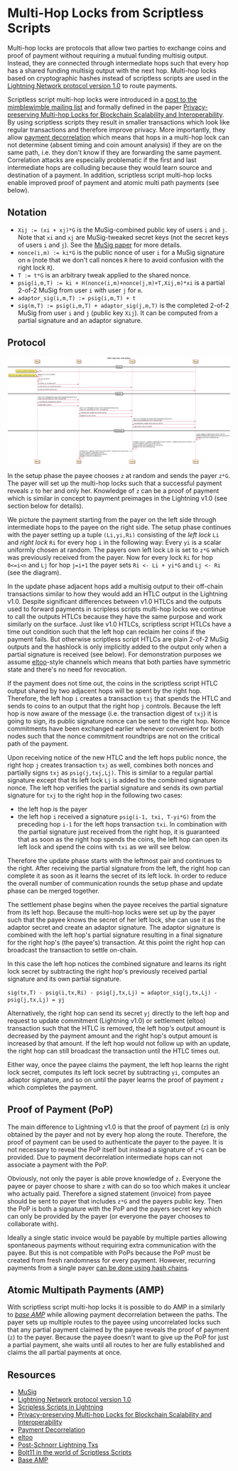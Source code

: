 Multi-Hop Locks from Scriptless Scripts
===========================

Multi-hop locks are protocols that allow two parties to exchange coins and proof of payment without requiring a mutual funding multisig output.
Instead, they are connected through intermediate hops such that every hop has a shared funding multisig output with the next hop.
Multi-hop locks based on cryptographic hashes instead of scriptless scripts are used in the [Lightning Network protocol version 1.0](https://github.com/lightningnetwork/lightning-rfc) to route payments.

Scriptless script multi-hop locks were introduced in a [post to the mimblewimble mailing list](https://lists.launchpad.net/mimblewimble/msg00086.html) and formally defined in the paper [Privacy-preserving Multi-hop Locks for Blockchain Scalability and Interoperability](https://eprint.iacr.org/2018/472.pdf).
By using scriptless scripts they result in smaller transactions which look like regular transactions and therefore improve privacy.
More importantly, they allow [payment decorrelation](https://medium.com/@rusty_lightning/decorrelation-of-lightning-payments-7b6579db96b0) which means that hops in a multi-hop lock can not determine (absent timing and coin amount analysis) if they are on the same path, i.e. they don't know if they are forwarding the same payment.
Correlation attacks are especially problematic if the first and last intermediate hops are colluding because they would learn source and destination of a payment.
In addition, scriptless script multi-hop locks enable improved proof of payment and atomic multi path payments (see below).

Notation
---

- `Xij := (xi + xj)*G` is the MuSig-combined public key of users `i` and `j`. Note that `xi` and `xj` are MuSig-tweaked secret keys (not the secret keys of users `i` and `j`). See the [MuSig paper](https://eprint.iacr.org/2018/068.pdf) for more details.
- `nonce(i,m) := ki*G` is the public nonce of user `i` for a MuSig signature on `m` (note that we don't call nonces `R` here to avoid confusion with the right lock `R`).
- `T := t*G` is an arbitrary tweak applied to the shared nonce.
- `psig(i,m,T) := ki + H(nonce(i,m)+nonce(j,m)+T,Xij,m)*xi` is a partial 2-of-2 MuSig from user `i` with user `j` for `m`.
- `adaptor_sig(i,m,T) := psig(i,m,T) + t`
- `sig(m,T) := psig(i,m,T) + adaptor_sig(j,m,T)` is the completed 2-of-2 MuSig from user `i` and `j` (public key `Xij`). It can be computed from a partial signature and an adaptor signature.

Protocol
---

![multi-hop-locks](images/multi-hop-locks.png)

In the setup phase the payee chooses `z` at random and sends the payer `z*G`.
The payer will set up the multi-hop locks such that a successful payment reveals `z` to her and only her.
Knowledge of `z` can be a proof of payment which is similar in concept to payment preimages in the Lightning v1.0 (see section below for details).

We picture the payment starting from the payer on the left side through intermediate hops to the payee on the right side.
The setup phase continues with the payer setting up a tuple `(Li,yi,Ri)` consisting of the *left lock* `Li` and *right lock* `Ri` for every hop `i` in the following way:
Every `yi` is a scalar uniformly chosen at random.
The payers own left lock `L0` is set to `z*G` which was previously received from the payer.
Now for every lock `Ri` for hop `0<=i<n` and `Lj` for hop `j=i+1` the payer sets `Ri <- Li + yi*G` and `Lj <- Ri` (see the diagram).

In the update phase adjacent hops add a multisig output to their off-chain transactions similar to how they would add an HTLC output in the Lightning v1.0.
Despite significant differences between v1.0 HTLCs and the outputs used to forward payments in scripless scripts multi-hop locks we continue to call the outputs HTLCs because they have the same purpose and work similarly on the surface.
Just like v1.0 HTLCs, scriptless script HTLCs have a time out condition such that the left hop can reclaim her coins if the payment fails.
But otherwise scriptless script HTLCs are plain 2-of-2 MuSig outputs and the hashlock is only implicitly added to the output only when a partial signature is received (see below).
For demonstration purposes we assume [eltoo](https://blockstream.com/eltoo.pdf)-style channels which means that both parties have symmetric state and there's no need for revocation.

If the payment does not time out, the coins in the scriptless script HTLC output shared by two adjacent hops will be spent by the right hop.
Therefore, the left hop `i` creates a transaction `txj` that spends the HTLC and sends to coins to an output that the right hop `j` controls.
Because the left hop is now aware of the message (i.e. the transaction digest of `txj`) it is going to sign, its public signature nonce can be sent to the right hop.
Nonce commitments have been exchanged earlier whenever convenient for both nodes such that the nonce commitment roundtrips are not on the critical path of the payment.

Upon receiving notice of the new HTLC and the left hops public nonce, the right hop `j` creates transaction `txj` as well, combines both nonces and partially signs `txj` as `psig(j,txj,Lj)`.
This is similar to a regular partial signature except that its left lock `Lj` is added to the combined signature nonce.
The left hop verifies the partial signature and sends its own partial signature for `txj` to the right hop in the following two cases:

- the left hop is the payer
- the left hop `i` received a signature `psig(i-1, txi, T-yi*G)` from the preceding hop `i-1` for the left hops transaction `txi`. In combination with the partial signature just received from the right hop, it is guaranteed that as soon as the right hop spends the coins, the left hop can open its left lock and spend the coins with `txi` as we will see below.

Therefore the update phase starts with the leftmost pair and continues to the right.
After receiving the partial signature from the left, the right hop can complete it as soon as it learns the secret of its left lock.
In order to reduce the overall number of communication rounds the setup phase and update phase can be merged together.

The settlement phase begins when the payee receives the partial signature from its left hop.
Because the multi-hop locks were set up by the payer such that the payee knows the secret of her left lock, she can use it as the adaptor secret and create an adaptor signature.
The adaptor signature is combined with the left hop's partial signature resulting in a final signature for the right hop's (the payee's) transaction.
At this point the right hop can broadcast the transaction to settle on-chain.

In this case the left hop notices the combined signature and learns its right lock secret by subtracting the right hop's previously received partial signature and its own partial signature.
```
sig(tx,T) - psig(i,tx,Ri) - psig(j,tx,Lj) = adaptor_sig(j,tx,Lj) - psig(j,tx,Lj) = yj
```
Alternatively, the right hop can send its secret `yj` directly to the left hop and request to update commitment (Lightning v1.0) or settlement (eltoo) transaction such that the HTLC is removed, the left hop's output amount is decreased by the payment amount and the right hop's output amount is increased by that amount.
If the left hop would not follow up with an update, the right hop can still broadcast the transaction until the HTLC times out.

Either way, once the payee claims the payment, the left hop learns the right lock secret, computes its left lock secret by subtracting `yi`, computes an adaptor signature, and so on until the payer learns the proof of payment `z` which completes the payment.


Proof of Payment (PoP)
---
The main difference to Lightning v1.0 is that the proof of payment (`z`) is only obtained by the payer and not by every hop along the route.
Therefore, the proof of payment can be used to authenticate the payer to the payee.
It is not necessary to reveal the PoP itself but instead a signature of `z*G` can be provided.
Due to payment decorrelation intermediate hops can not associate a payment with the PoP.

Obviously, not only the payer is able prove knowledge of `z`.
Everyone the payee or payer choose to share `z` with can do so too which makes it unclear who actually paid.
Therefore a signed statement (invoice) from payee should be sent to payer that includes `z*G` and the payers public key.
Then the PoP is both a signature with the PoP and the payers secret key which can only be provided by the payer (or everyone the payer chooses to collaborate with).

Ideally a single static invoice would be payable by multiple parties allowing spontaneous payments without requiring extra communication with the payee.
But this is not compatible with PoPs because the PoP must be created from fresh randomness for every payment.
However, recurring payments from a single payer [can be done using hash chains](https://lists.linuxfoundation.org/pipermail/lightning-dev/2018-November/001496.html).


Atomic Multipath Payments (AMP)
---
With scriptless script multi-hop locks it is possible to do AMP in a similarly to [*base AMP*](https://lists.linuxfoundation.org/pipermail/lightning-dev/2018-November/001577.html) while allowing payment decorrelation between the paths.
The payer sets up multiple routes to the payee using uncorrelated locks such that any partial payment claimed by the payee reveals the proof of payment (`z`) to the payer.
Because the payee doesn't want to give up the PoP for just a partial payment, she waits until all routes to her are fully established and claims the all partial payments at once.

Resources
---

* [MuSig](https://eprint.iacr.org/2018/068.pdf)
* [Lightning Network protocol version 1.0](https://github.com/lightningnetwork/lightning-rfc)
* [Scripless Scripts in Lightning](https://lists.launchpad.net/mimblewimble/msg00086.html)
* [Privacy-preserving Multi-hop Locks for Blockchain Scalability and Interoperability](https://eprint.iacr.org/2018/472.pdf)
* [Payment Decorrelation](https://medium.com/@rusty_lightning/decorrelation-of-lightning-payments-7b6579db96b0)
* [eltoo](https://blockstream.com/eltoo.pdf)
* [Post-Schnorr Lightning Txs](https://lists.linuxfoundation.org/pipermail/lightning-dev/2018-February/001038.html)
* [Bolt11 in the world of Scriptless Scripts](https://lists.linuxfoundation.org/pipermail/lightning-dev/2018-November/001496.html)
* [Base AMP](https://lists.linuxfoundation.org/pipermail/lightning-dev/2018-November/001577.html)
